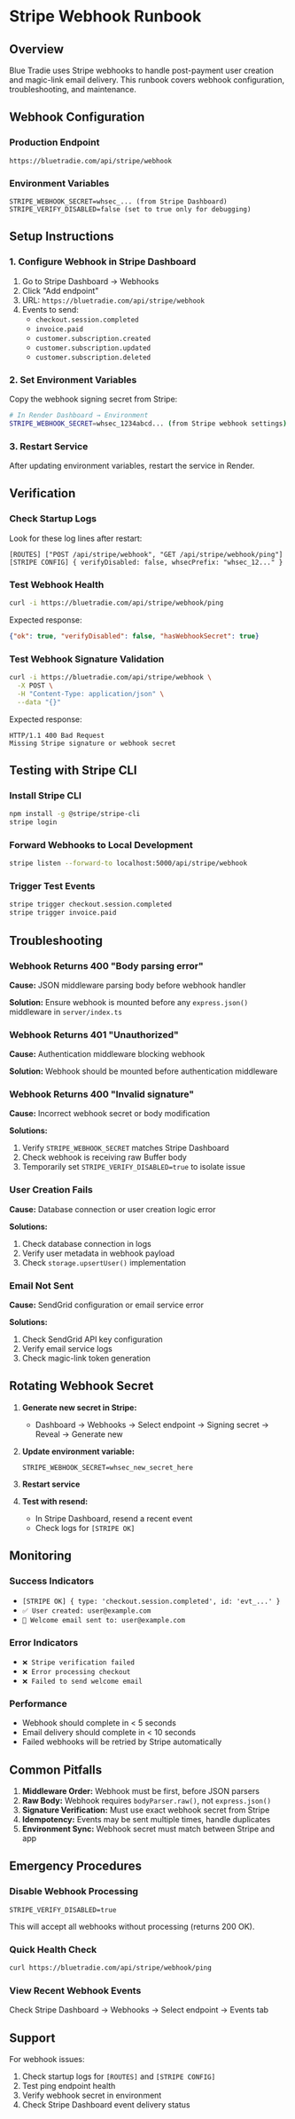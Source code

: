 # Stripe Webhook Runbook

## Overview

Blue Tradie uses Stripe webhooks to handle post-payment user creation and magic-link email delivery. This runbook covers webhook configuration, troubleshooting, and maintenance.

## Webhook Configuration

### Production Endpoint
```
https://bluetradie.com/api/stripe/webhook
```

### Environment Variables
```
STRIPE_WEBHOOK_SECRET=whsec_... (from Stripe Dashboard)
STRIPE_VERIFY_DISABLED=false (set to true only for debugging)
```

## Setup Instructions

### 1. Configure Webhook in Stripe Dashboard

1. Go to Stripe Dashboard → Webhooks
2. Click "Add endpoint"
3. URL: `https://bluetradie.com/api/stripe/webhook`
4. Events to send:
   - `checkout.session.completed`
   - `invoice.paid`
   - `customer.subscription.created`
   - `customer.subscription.updated`
   - `customer.subscription.deleted`

### 2. Set Environment Variables

Copy the webhook signing secret from Stripe:

```bash
# In Render Dashboard → Environment
STRIPE_WEBHOOK_SECRET=whsec_1234abcd... (from Stripe webhook settings)
```

### 3. Restart Service

After updating environment variables, restart the service in Render.

## Verification

### Check Startup Logs

Look for these log lines after restart:

```
[ROUTES] ["POST /api/stripe/webhook", "GET /api/stripe/webhook/ping"]
[STRIPE CONFIG] { verifyDisabled: false, whsecPrefix: "whsec_12..." }
```

### Test Webhook Health

```bash
curl -i https://bluetradie.com/api/stripe/webhook/ping
```

Expected response:
```json
{"ok": true, "verifyDisabled": false, "hasWebhookSecret": true}
```

### Test Webhook Signature Validation

```bash
curl -i https://bluetradie.com/api/stripe/webhook \
  -X POST \
  -H "Content-Type: application/json" \
  --data "{}"
```

Expected response:
```
HTTP/1.1 400 Bad Request
Missing Stripe signature or webhook secret
```

## Testing with Stripe CLI

### Install Stripe CLI
```bash
npm install -g @stripe/stripe-cli
stripe login
```

### Forward Webhooks to Local Development
```bash
stripe listen --forward-to localhost:5000/api/stripe/webhook
```

### Trigger Test Events
```bash
stripe trigger checkout.session.completed
stripe trigger invoice.paid
```

## Troubleshooting

### Webhook Returns 400 "Body parsing error"

**Cause:** JSON middleware parsing body before webhook handler

**Solution:** Ensure webhook is mounted before any `express.json()` middleware in `server/index.ts`

### Webhook Returns 401 "Unauthorized"

**Cause:** Authentication middleware blocking webhook

**Solution:** Webhook should be mounted before authentication middleware

### Webhook Returns 400 "Invalid signature"

**Cause:** Incorrect webhook secret or body modification

**Solutions:**
1. Verify `STRIPE_WEBHOOK_SECRET` matches Stripe Dashboard
2. Check webhook is receiving raw Buffer body
3. Temporarily set `STRIPE_VERIFY_DISABLED=true` to isolate issue

### User Creation Fails

**Cause:** Database connection or user creation logic error

**Solutions:**
1. Check database connection in logs
2. Verify user metadata in webhook payload
3. Check `storage.upsertUser()` implementation

### Email Not Sent

**Cause:** SendGrid configuration or email service error

**Solutions:**
1. Check SendGrid API key configuration
2. Verify email service logs
3. Check magic-link token generation

## Rotating Webhook Secret

1. **Generate new secret in Stripe:**
   - Dashboard → Webhooks → Select endpoint → Signing secret → Reveal → Generate new

2. **Update environment variable:**
   ```
   STRIPE_WEBHOOK_SECRET=whsec_new_secret_here
   ```

3. **Restart service**

4. **Test with resend:**
   - In Stripe Dashboard, resend a recent event
   - Check logs for `[STRIPE OK]`

## Monitoring

### Success Indicators
- `[STRIPE OK] { type: 'checkout.session.completed', id: 'evt_...' }`
- `✅ User created: user@example.com`
- `📧 Welcome email sent to: user@example.com`

### Error Indicators
- `❌ Stripe verification failed`
- `❌ Error processing checkout`
- `❌ Failed to send welcome email`

### Performance
- Webhook should complete in < 5 seconds
- Email delivery should complete in < 10 seconds
- Failed webhooks will be retried by Stripe automatically

## Common Pitfalls

1. **Middleware Order:** Webhook must be first, before JSON parsers
2. **Raw Body:** Webhook requires `bodyParser.raw()`, not `express.json()`
3. **Signature Verification:** Must use exact webhook secret from Stripe
4. **Idempotency:** Events may be sent multiple times, handle duplicates
5. **Environment Sync:** Webhook secret must match between Stripe and app

## Emergency Procedures

### Disable Webhook Processing
```
STRIPE_VERIFY_DISABLED=true
```
This will accept all webhooks without processing (returns 200 OK).

### Quick Health Check
```bash
curl https://bluetradie.com/api/stripe/webhook/ping
```

### View Recent Webhook Events
Check Stripe Dashboard → Webhooks → Select endpoint → Events tab

## Support

For webhook issues:
1. Check startup logs for `[ROUTES]` and `[STRIPE CONFIG]`
2. Test ping endpoint health
3. Verify webhook secret in environment
4. Check Stripe Dashboard event delivery status